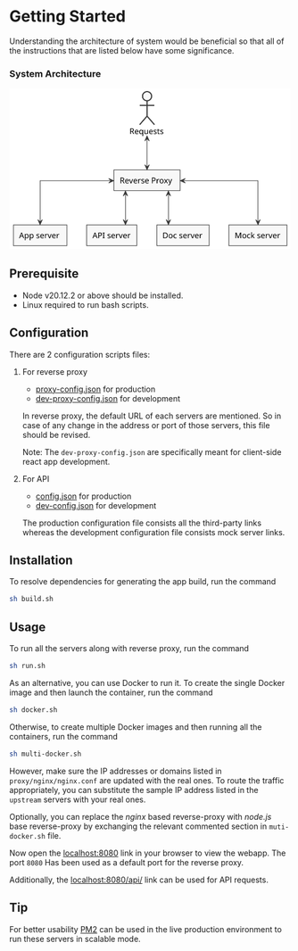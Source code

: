 # Getting Started

Understanding the architecture of system would be beneficial so that all of the instructions that are listed below have some significance.

### System Architecture

![](./arch/system-arch.svg)

## Prerequisite

- Node v20.12.2 or above should be installed.
- Linux required to run bash scripts.

## Configuration

There are 2 configuration scripts files:

1. For reverse proxy 

   - [proxy-config.json](proxy-config.json) for production
   - [dev-proxy-config.json](dev-proxy-config.json) for development

   In reverse proxy, the default URL of each servers are mentioned. So in case of any change in the address or port of those servers, this file should be revised.

   Note: The `dev-proxy-config.json` are specifically meant for client-side react app development.

2. For API

   - [config.json](api/config.json) for production
   - [dev-config.json](api/dev-config.json) for development

   The production configuration file consists all the third-party links whereas the development configuration file consists mock server links.

## Installation

To resolve dependencies for generating the app build, run the command

```sh
sh build.sh
```

## Usage

To run all the servers along with reverse proxy, run the command

```sh
sh run.sh
```

As an alternative, you can use Docker to run it. To create the single Docker image and then launch the container, run the command 

```sh
sh docker.sh
```

Otherwise, to create multiple Docker images and then running all the containers, run the command 

```sh
sh multi-docker.sh
```

However, make sure the IP addresses or domains listed in `proxy/nginx/nginx.conf` are updated with the real ones. To route the traffic appropriately, you can substitute the sample IP address listed in the `upstream` servers with your real ones.

Optionally, you can replace the _nginx_ based reverse-proxy with _node.js_ base reverse-proxy by exchanging the relevant commented section in `muti-docker.sh` file.

Now open the [localhost:8080](http://localhost:8080/) link in your browser to view the webapp. The port `8080` Has been used as a default port for the reverse proxy.

Additionally, the [localhost:8080/api/](http://localhost:8080/api/) link can be used for API requests.

## Tip

For better usability [PM2](https://pm2.keymetrics.io/) can be used in the live production environment to run these servers in scalable mode.